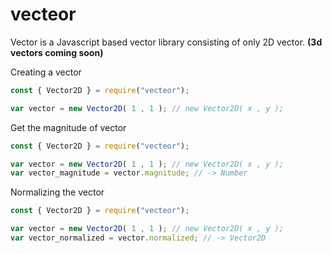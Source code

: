 # vecteor
Vector is a Javascript based vector library consisting of only 2D vector. 
**(3d vectors coming soon)**

Creating a vector
```js
const { Vector2D } = require("vecteor");

var vector = new Vector2D( 1 , 1 ); // new Vector2D( x , y );
```
Get the magnitude of vector
```js
const { Vector2D } = require("vecteor");

var vector = new Vector2D( 1 , 1 ); // new Vector2D( x , y );
var vector_magnitude = vector.magnitude; // -> Number
```
Normalizing the vector
```js
const { Vector2D } = require("vecteor");

var vector = new Vector2D( 1 , 1 ); // new Vector2D( x , y );
var vector_normalized = vector.normalized; // -> Vector2D
```
